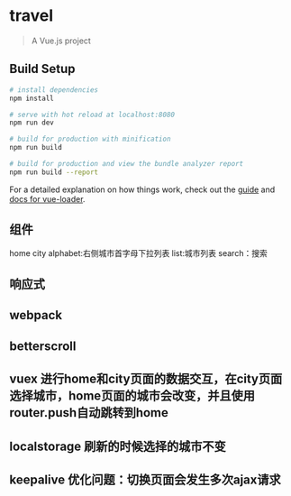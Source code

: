 # travel

> A Vue.js project

## Build Setup

``` bash
# install dependencies
npm install

# serve with hot reload at localhost:8080
npm run dev

# build for production with minification
npm run build

# build for production and view the bundle analyzer report
npm run build --report
```

For a detailed explanation on how things work, check out the [guide](http://vuejs-templates.github.io/webpack/) and [docs for vue-loader](http://vuejs.github.io/vue-loader).

## 组件
home city alphabet:右侧城市首字母下拉列表 list:城市列表 search：搜索
## 响应式
## webpack
## betterscroll
## vuex 进行home和city页面的数据交互，在city页面选择城市，home页面的城市会改变，并且使用router.push自动跳转到home
## localstorage  刷新的时候选择的城市不变
## keepalive 优化问题：切换页面会发生多次ajax请求